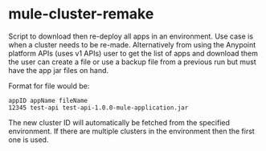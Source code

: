 # mule-cluster-remake

Script to download then re-deploy all apps in an environment. Use case is when a cluster needs to be re-made.
Alternatively from using the Anypoint platform APIs (uses v1 APIs) user to get the list of apps and download them the user can create a file or use a backup file from a previous run but must have the app jar files on hand.

Format for file would be:
```
appID appName fileName
12345 test-api test-api-1.0.0-mule-application.jar
```

The new cluster ID will automatically be fetched from the specified environment. If there are multiple clusters in the environment then the first one is used.
